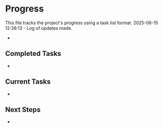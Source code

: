 # Progress

This file tracks the project's progress using a task list format.
2025-06-15 12:38:13 - Log of updates made.

*

## Completed Tasks

*   

## Current Tasks

*   

## Next Steps

*